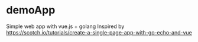 # demoApp
Simple web app with vue.js + golang
Inspired by https://scotch.io/tutorials/create-a-single-page-app-with-go-echo-and-vue
